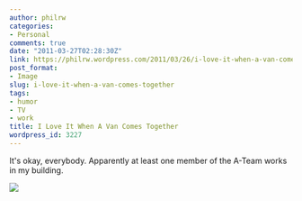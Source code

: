 ```yaml
---
author: philrw
categories:
- Personal
comments: true
date: "2011-03-27T02:28:30Z"
link: https://philrw.wordpress.com/2011/03/26/i-love-it-when-a-van-comes-together/
post_format:
- Image
slug: i-love-it-when-a-van-comes-together
tags:
- humor
- TV
- work
title: I Love It When A Van Comes Together
wordpress_id: 3227
---
```


It's okay, everybody. Apparently at least one member of the A-Team works in my building.

[![](/images/IMG_0557-300x224.jpg)](/images/img_0557.jpg)
